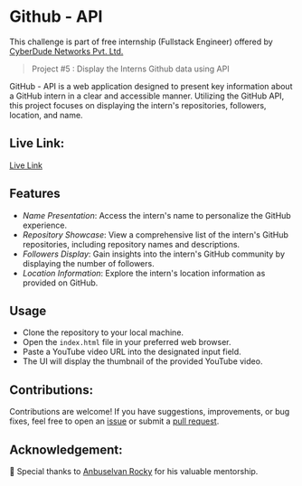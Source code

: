 # Github - API 

This challenge is part of free internship (Fullstack Engineer) offered by [CyberDude Networks Pvt. Ltd.](https://cyberdudenetworks.com)

> Project #5 : Display the Interns Github data using API

GitHub - API is a web application designed to present key information about a GitHub intern in a clear and accessible manner. Utilizing the GitHub API, this project focuses on displaying the intern's repositories, followers, location, and name.

## Live Link:

[Live Link](https://danielace1.github.io/cyberdude-challenges/javascript/02-javascript-DOM/06-github-api/dist/)

## Features

- _Name Presentation_: Access the intern's name to personalize the GitHub experience.
- _Repository Showcase_: View a comprehensive list of the intern's GitHub repositories, including repository names and descriptions.
- _Followers Display_: Gain insights into the intern's GitHub community by displaying the number of followers.
- _Location Information_: Explore the intern's location information as provided on GitHub.

## Usage

- Clone the repository to your local machine.
- Open the `index.html` file in your preferred web browser.
- Paste a YouTube video URL into the designated input field.
- The UI will display the thumbnail of the provided YouTube video.

## Contributions:

Contributions are welcome! If you have suggestions, improvements, or bug fixes, feel free to open an [issue](https://github.com/danielace1/cyberdude-challenges/issues/new) or submit a [pull request](https://github.com/danielace1/cyberdude-challenges/pulls).

## Acknowledgement:

🎉 Special thanks to [Anbuselvan Rocky](https://github.com/anburocky3) for his valuable mentorship.
